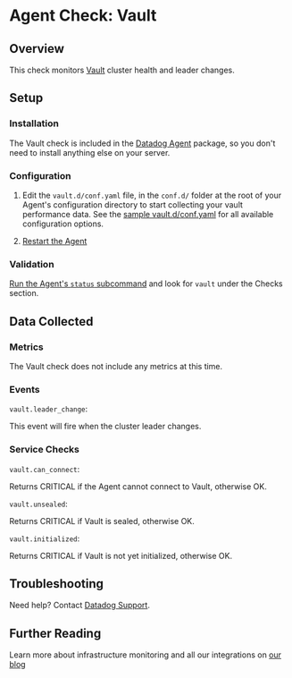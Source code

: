 # Agent Check: Vault
## Overview

This check monitors [Vault][1] cluster health and leader changes.

## Setup

### Installation

The Vault check is included in the [Datadog Agent][2] package, so you don't need to install anything else on your server.

### Configuration

1. Edit the `vault.d/conf.yaml` file, in the `conf.d/` folder at the root of your Agent's configuration directory to start collecting your vault performance data.
  See the [sample vault.d/conf.yaml][3] for all available configuration options.

2. [Restart the Agent][4]

### Validation

[Run the Agent's `status` subcommand][5] and look for `vault` under the Checks section.

## Data Collected
### Metrics

The Vault check does not include any metrics at this time.

### Events

`vault.leader_change`:

This event will fire when the cluster leader changes.

### Service Checks

`vault.can_connect`:

Returns CRITICAL if the Agent cannot connect to Vault, otherwise OK.

`vault.unsealed`:

Returns CRITICAL if Vault is sealed, otherwise OK.

`vault.initialized`:

Returns CRITICAL if Vault is not yet initialized, otherwise OK.

## Troubleshooting

Need help? Contact [Datadog Support][6].

## Further Reading
Learn more about infrastructure monitoring and all our integrations on [our blog][7]


[1]: https://www.vaultproject.io
[2]: https://app.datadoghq.com/account/settings#agent
[3]: https://github.com/DataDog/integrations-core/blob/master/vault/datadog_checks/vault/data/conf.yaml.example
[4]: https://docs.datadoghq.com/agent/faq/agent-commands/#start-stop-restart-the-agent
[5]: https://docs.datadoghq.com/agent/faq/agent-commands/#agent-status-and-information
[6]: https://docs.datadoghq.com/help/
[7]: https://www.datadoghq.com/blog/
